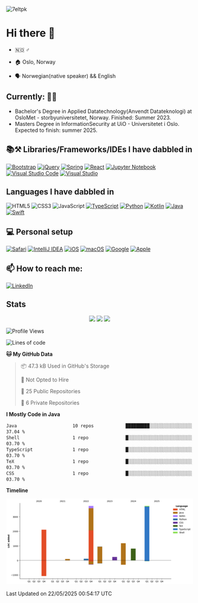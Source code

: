 ![7eltpk](https://user-images.githubusercontent.com/72759116/225403983-923e78c9-c854-42f7-9b1e-be56d9b5c6ca.gif)


# Hi there 👋

- :norway: :male_sign:

- :house: Oslo, Norway

- :speaking_head: Norwegian(native speaker) && English

## **Currently:** :student:
- Bachelor's Degree in Applied Datatechnology(Anvendt Datateknologi) at OsloMet - storbyuniversitetet, Norway. Finished: Summer 2023. 
- Masters Degree in InformationSecurity at UiO - Universitetet i Oslo. Expected to finish: summer 2025. 

## 📚⚒️ Libraries/Frameworks/IDEs I have dabbled in
[![Bootstrap](https://img.shields.io/badge/bootstrap-%23563D7C.svg?style=for-the-badge&logo=bootstrap&logoColor=white)](https://getbootstrap.com)
[![jQuery](https://img.shields.io/badge/jquery-%230769AD.svg?style=for-the-badge&logo=jquery&logoColor=white)](https://jquery.com)
[![Spring](https://img.shields.io/badge/spring-%236DB33F.svg?style=for-the-badge&logo=spring&logoColor=white)](https://spring.io)
[![React](https://img.shields.io/badge/-ReactJs-61DAFB?style=for-the-badge&logo=react&logoColor=white)](https://react.dev)
[![Jupyter Notebook](https://img.shields.io/badge/jupyter-%23FA0F00.svg?style=for-the-badge&logo=jupyter&logoColor=white)](https://jupyter.org)
[![Visual Studio Code](https://img.shields.io/badge/Visual%20Studio%20Code-0078d7.svg?style=for-the-badge&logo=visual-studio-code&logoColor=white)](https://code.visualstudio.com)
[![Visual Studio](https://img.shields.io/badge/Visual%20Studio-5C2D91.svg?style=for-the-badge&logo=visual-studio&logoColor=white)](https://visualstudio.microsoft.com)

## Languages I have dabbled in
![HTML5](https://img.shields.io/badge/html5-%23E34F26.svg?style=for-the-badge&logo=html5&logoColor=white)
![CSS3](https://img.shields.io/badge/css3-%231572B6.svg?style=for-the-badge&logo=css3&logoColor=white)
![JavaScript](https://img.shields.io/badge/javascript-%23323330.svg?style=for-the-badge&logo=javascript&logoColor=white)
[![TypeScript](https://img.shields.io/badge/TypeScript-007ACC?style=for-the-badge&logo=typescript&logoColor=white)](https://www.typescriptlang.org)
[![Python](https://img.shields.io/badge/python-3670A0?style=for-the-badge&logo=python&logoColor=white)](https://www.python.org)
[![Kotlin](https://img.shields.io/badge/Kotlin-7F52FF?style=for-the-badge&logo=Kotlin&logoColor=white)](https://kotlinlang.org)
[![Java](https://img.shields.io/badge/java-%23ED8B00.svg?style=for-the-badge&logo=java&logoColor=white)](https://www.java.com/en/)
[![Swift](https://img.shields.io/badge/swift-F54A2A?style=for-the-badge&logo=swift&logoColor=white)](https://www.swift.org)

## 💻 Personal setup
[![Safari](https://img.shields.io/badge/Safari-000000?style=for-the-badge&logo=Safari&logoColor=white)](https://www.apple.com/safari/)
[![IntelliJ IDEA](https://img.shields.io/badge/IntelliJIDEA-000000.svg?style=for-the-badge&logo=intellij-idea&logoColor=white)](https://www.jetbrains.com/idea/)
[![iOS](https://img.shields.io/badge/iOS-000000?style=for-the-badge&logo=ios&logoColor=white)](https://www.apple.com/iphone/)
[![macOS](https://img.shields.io/badge/mac%20os-000000?style=for-the-badge&logo=macos&logoColor=white)](https://www.apple.com/mac/)
[![Google](https://img.shields.io/badge/google-4285F4?style=for-the-badge&logo=google&logoColor=white)](https://www.google.com/)
[![Apple](https://img.shields.io/badge/Apple-%23000000.svg?style=for-the-badge&logo=apple&logoColor=white)](https://www.apple.com)

## 📫 How to reach me: 
[![LinkedIn](https://img.shields.io/badge/-linkedin-gray&?style=for-the-badge&color=gray&logo=linkedin&logoColor=blue)](https://www.linkedin.com/in/aksel-holm-jensen/)

## Stats
<p align=center>
  <img src = "https://github-readme-stats.vercel.app/api?username=Alkes88&show_icons=true&theme=dark&hide_border=true" width = 350>
  <img src = "https://github-readme-streak-stats.herokuapp.com?user=Alkes88&theme=dark&hide_border=true" width = 350>
  <img src = "https://github-readme-stats.vercel.app/api/top-langs/?username=Alkes88&layout=compact" width = 350>
</p>

<!--START_SECTION:waka-->
![Profile Views](http://img.shields.io/badge/Profile%20Views-0-blue)

![Lines of code](https://img.shields.io/badge/From%20Hello%20World%20I%27ve%20Written-13.0%20thousand%20lines%20of%20code-blue)

**🐱 My GitHub Data** 

> 📦 47.3 kB Used in GitHub's Storage 
 > 
> 🚫 Not Opted to Hire
 > 
> 📜 25 Public Repositories 
 > 
> 🔑 6 Private Repositories 
 > 
**I Mostly Code in Java** 

```text
Java                     10 repos            █████████░░░░░░░░░░░░░░░░   37.04 % 
Shell                    1 repo              █░░░░░░░░░░░░░░░░░░░░░░░░   03.70 % 
TypeScript               1 repo              █░░░░░░░░░░░░░░░░░░░░░░░░   03.70 % 
TeX                      1 repo              █░░░░░░░░░░░░░░░░░░░░░░░░   03.70 % 
CSS                      1 repo              █░░░░░░░░░░░░░░░░░░░░░░░░   03.70 % 
```



**Timeline**

![Lines of Code chart](https://raw.githubusercontent.com/Alkes88/Alkes88/main/assets/bar_graph.png)


 Last Updated on 22/05/2025 00:54:17 UTC
<!--END_SECTION:waka-->

<!--
**Alkes88/Alkes88** is a ✨ _special_ ✨ repository because its `README.md` (this file) appears on your GitHub profile.

Here are some ideas to get you started:

- 🔭 I’m currently working on ...
- 🌱 I’m currently learning ...
- 👯 I’m looking to collaborate on ...
- 🤔 I’m looking for help with ...
- 💬 Ask me about ...
- 😄 Pronouns: ...
- ⚡ Fun fact: ...
-->
